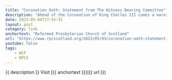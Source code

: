 ```yaml
---
title: "Coronation Oath: Statement from The Witness Bearing Committee"
description: "Ahead of the Coronation of King Charles III comes a warning from the RPCS Witness Bearing Committee about rashly taking oaths or vows."
date: 2023-05-04T17:55:31
layout: post
category: link
anchortext: "Reformed Presbyterian Church of Scotland"
url: "https://www.rpcscotland.org/2023/05/03/coronation-oath-statement-from-the-witness-bearing-committee/"
youtube: false
tags:
    - WCF
    - RPCS
---
```


{{ description }} Visit [{{ anchortext }}]({{ url }})
